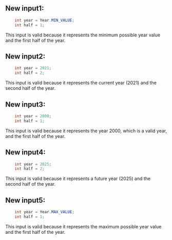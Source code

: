 ## New input1:
```java
    int year = Year.MIN_VALUE;
    int half = 1;
```
This input is valid because it represents the minimum possible year value and the first half of the year.

## New input2:
```java
    int year = 2021;
    int half = 2;
```
This input is valid because it represents the current year (2021) and the second half of the year.

## New input3:
```java
    int year = 2000;
    int half = 1;
```
This input is valid because it represents the year 2000, which is a valid year, and the first half of the year.

## New input4:
```java
    int year = 2025;
    int half = 2;
```
This input is valid because it represents a future year (2025) and the second half of the year.

## New input5:
```java
    int year = Year.MAX_VALUE;
    int half = 1;
```
This input is valid because it represents the maximum possible year value and the first half of the year.